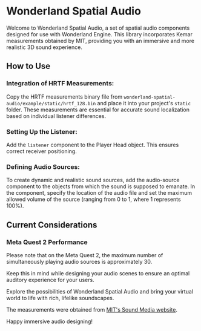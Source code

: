 # Wonderland Spatial Audio

Welcome to Wonderland Spatial Audio, a set of spatial audio components
designed for use with Wonderland Engine.
This library incorporates Kemar measurements obtained by MIT, providing
you with an immersive and more realistic 3D sound experience.

## How to Use

### Integration of HRTF Measurements:

Copy the HRTF measurements binary file from `wonderland-spatial-audio/example/static/hrtf_128.bin`
and place it into your project's `static` folder.
These measurements are essential for accurate sound localization based on
individual listener differences.

### Setting Up the Listener:

Add the `listener` component to the Player Head object. This ensures
correct receiver positioning.

### Defining Audio Sources:

To create dynamic and realistic sound sources, add the audio-source
component to the objects from which the sound is supposed to emanate.
In the component, specify the location of the audio file and set the
maximum allowed volume of the source (ranging from 0 to 1, where 1
represents 100%).

## Current Considerations

### Meta Quest 2 Performance

Please note that on the Meta Quest 2, the maximum number of simultaneously
playing audio sources is approximately 30.

Keep this in mind while designing your audio scenes to ensure an optimal
auditory experience for your users.

Explore the possibilities of Wonderland Spatial Audio and bring your
virtual world to life with rich, lifelike soundscapes.

The measurements were obtained from [MIT's Sound Media website](https://sound.media.mit.edu/resources/KEMAR/).

Happy immersive audio designing!
